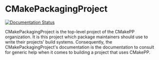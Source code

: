 CMakePackagingProject
=====================

[![Documentation Status](https://readthedocs.org/projects/cmakepackagingproject/badge/?version=latest)](https://cmakepackagingproject.readthedocs.io/en/latest/?badge=latest)

CMakePackagingProject is the top-level project of the CMakePP organization. It
is this project which package maintainers should use to write their projects'
build systems. Consequently, the CMakePackagingProject's documentation is the
documentation to consult for generic help when it comes to building a project
that uses CMakePP.
